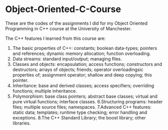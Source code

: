 # Object-Oriented-C-Course

These are the codes of the assignments I did for my Object Oriented Programming in C++ course at the University of Manchester.

The C++ features I learned from this course are:
1. The basic properties of C++: constants; boolean data-types; pointers and references; dynamic memory allocation; function overloading.
2. Data streams: standard input/output; managing files.
3. Classes  and  objects:  encapsulation;  access  functions;  constructors  and  destructors;  arrays  of  objects;  friends;  operator  overloadingsic properties of;  assignment  operator;  shallow  and  deep  copying;  this  pointer.
4. Inheritance:   base   and   derived   classes;   access   specifiers;   overriding   functions;   multiple   inheritance.
5. Polymorphism:  base  class  pointers;  abstract  base  classes;  virtual  and  pure  virtual  functions;  interface classes. 
6.Structuring programs: header files; multiple source files; namespaces.
7.Advanced C++ features: static data; templates; runtime type checking; error handling and exceptions.
8.The C++ Standard Library; the boost library; other libraries.
